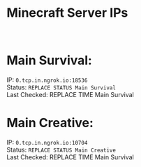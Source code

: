 
# Minecraft Server IPs

</br><h1>Main Survival:</h1>IP: `0.tcp.in.ngrok.io:18536` </br> Status: `REPLACE STATUS Main Survival` </br> Last Checked: REPLACE TIME Main Survival
</br><h1>Main Creative:</h1>IP: `0.tcp.in.ngrok.io:10704` </br> Status: `REPLACE STATUS Main Creative` </br> Last Checked: REPLACE TIME Main Survival
